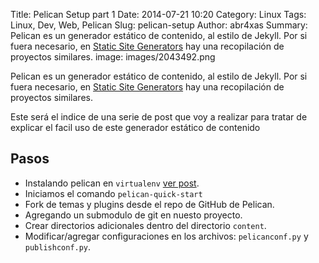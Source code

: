 Title: Pelican Setup part 1
Date: 2014-07-21 10:20
Category: Linux
Tags: Linux, Dev, Web, Pelican
Slug: pelican-setup
Author: abr4xas
Summary: Pelican es un generador estático de contenido, al estilo de Jekyll. Por si fuera necesario, en [Static Site Generators](http://staticsitegenerators.net/) hay una recopilación de proyectos similares.
image: images/2043492.png

Pelican es un generador estático de contenido, al estilo de Jekyll. Por si fuera necesario, en [Static Site Generators](http://staticsitegenerators.net/) hay una recopilación de proyectos similares.

Este será el indice de una serie de post que voy a realizar para tratar de explicar el facil uso de este generador estático de contenido

## Pasos

* Instalando pelican en ```virtualenv``` [ver post](http://blog.abr4xas.org/pelican-setup-virtualenv.html "Ver Post").
* Iniciamos el comando ```pelican-quick-start``` 
* Fork de temas y plugins desde el repo de GitHub de Pelican.
* Agregando un submodulo de git en nuesto proyecto.
* Crear directorios adicionales dentro del directorio ```content```.
* Modificar/agregar configuraciones en los archivos: ```pelicanconf.py``` y ```publishconf.py```.
